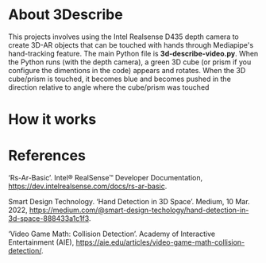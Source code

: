 # About 3Describe
This projects involves using the Intel Realsense D435 depth camera to create 3D-AR objects that can be touched with hands through Mediapipe's hand-tracking feature. The main Python file is **3d-describe-video.py**. When the Python runs (with the depth camera), a green 3D cube (or prism if you configure the dimentions in the code) appears and rotates. When the 3D cube/prism is touched, it becomes blue and becomes pushed in the direction relative to angle where the cube/prism was touched

# How it works

# References
‘Rs-Ar-Basic’. Intel® RealSense™ Developer Documentation, https://dev.intelrealsense.com/docs/rs-ar-basic. 

Smart Design Technology. ‘Hand Detection in 3D Space’. Medium, 10 Mar. 2022, https://medium.com/@smart-design-techology/hand-detection-in-3d-space-888433a1c1f3.

‘Video Game Math: Collision Detection’. Academy of Interactive Entertainment (AIE), https://aie.edu/articles/video-game-math-collision-detection/.
